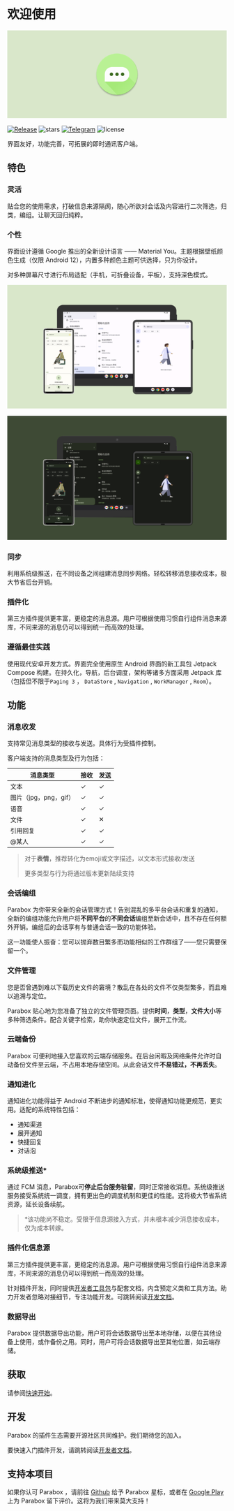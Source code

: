 # 欢迎使用
![Banner](./images/banner.png)

[![Release](https://img.shields.io/github/v/release/Parabox-App/Parabox)](https://github.com/Parabox-App/Parabox/releases)
![stars](https://img.shields.io/github/stars/Parabox-App/Parabox)
[![Telegram](https://img.shields.io/badge/Join-Telegram-red)](https://t.me/parabox_support)
![license](https://img.shields.io/github/license/Parabox-App/Parabox)

界面友好，功能完善，可拓展的即时通讯客户端。

## 特色

### 灵活
贴合您的使用需求，打破信息来源隔阂，随心所欲对会话及内容进行二次筛选，归类，编组。让聊天回归纯粹。

### 个性
界面设计遵循 Google 推出的全新设计语言 —— Material You。主题根据壁纸颜色生成（仅限 Android 12），内置多种颜色主题可供选择，只为你设计。

对多种屏幕尺寸进行布局适配（手机，可折叠设备，平板），支持深色模式。

![Light](./images/light.png)

![Dark](./images/dark.png)

### 同步
利用系统级推送，在不同设备之间组建消息同步网络。轻松转移消息接收成本，极大节省后台开销。

### 插件化
第三方插件提供更丰富，更稳定的消息源。用户可根据使用习惯自行组件消息来源库，不同来源的消息仍可以得到统一而高效的处理。

### 遵循最佳实践
使用现代安卓开发方式。界面完全使用原生 Android 界面的新工具包 Jetpack Compose 构建。在持久化，导航，后台调度，架构等诸多方面采用 Jetpack 库（包括但不限于`Paging 3` ， `DataStore` , `Navigation` , `WorkManager` , `Room`）。

## 功能

### 消息收发
支持常见消息类型的接收与发送。具体行为受插件控制。

客户端支持的消息类型及行为包括：

|消息类型|接收|发送|
|-|-|-|
|文本|✓|✓|
|图片（jpg，png，gif）|✓|✓|
|语音|✓|✓|
|文件|✓|✕|
|引用回复|✓|✓|
|@某人|✓|✓|

>对于**表情**，推荐转化为emoji或文字描述，以文本形式接收/发送
>
>更多类型与行为将通过版本更新陆续支持

### 会话编组
Parabox 为你带来全新的会话管理方式！告别混乱的多平台会话和重复的通知，全新的编组功能允许用户将**不同平台**的**不同会话**编组至新会话中，且不存在任何额外开销。编组后的会话享有与普通会话一致的功能体验。

这一功能使人振奋：您可以抛弃数目繁多而功能相似的工作群组了——您只需要保留一个。

### 文件管理
您是否曾遇到难以下载历史文件的窘境？散乱在各处的文件不仅类型繁多，而且难以追溯与定位。

Parabox 贴心地为您准备了独立的文件管理页面。提供**时间**，**类型**，**文件大小**等多种筛选条件。配合关键字检索，助你快速定位文件，展开工作流。

### 云端备份

Parabox 可便利地接入您喜欢的云端存储服务。在后台闲暇及网络条件允许时自动备份文件至云端，不占用本地存储空间。从此会话文件**不易错过，不再丢失**。

### 通知进化

通知进化功能得益于 Android 不断进步的通知标准，使得通知功能更规范，更实用。适配的系统特性包括：

- 通知渠道
- 展开通知
- 快捷回复
- 对话泡

### 系统级推送*
通过 FCM 消息，Parabox可**停止后台服务驻留**，同时正常接收消息。系统级推送服务接受系统统一调度，拥有更出色的调度机制和更佳的性能。这将极大节省系统资源，延长设备续航。

> *该功能尚不稳定。受限于信息源接入方式，并未根本减少消息接收成本，仅为成本转嫁。

### 插件化信息源
第三方插件提供更丰富，更稳定的消息源。用户可根据使用习惯自行组件消息来源库，不同来源的消息仍可以得到统一而高效的处理。

针对插件开发，同时提供[开发者工具包](https://github.com/Parabox-App/parabox-development-kit)与配套文档，内含预定义类和工具方法。助力开发者忽略对接细节，专注功能开发。可跳转阅读[开发文档](/developer)。

### 数据导出
Parabox 提供数据导出功能，用户可将会话数据导出至本地存储，以便在其他设备上使用，或作备份之用。同时，用户可将会话数据导出至其他位置，如云端存储。


## 获取

请参阅[快速开始](/quick-start)。

## 开发

Parabox 的插件生态需要开源社区共同维护。我们期待您的加入。

要快速入门插件开发，请跳转阅读[开发者文档](/developer)。

## 支持本项目

如果你认可 Parabox ，请前往 [Github](https://github.com/Parabox-App/Parabox) 给予 Parabox 星标，或者在 [Google Play](https://play.google.com/store/apps/details?id=com.ojhdtapp.parabox) 上为 Parabox 留下评价。这将为我们带来莫大支持！

